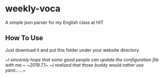 # weekly-voca
A simple json parser for my English class at HIT 
## How To Use
Just download it and put this folder under your website directory. 

~*I sincerely hope that some good people can update the configuration file with me.*~
~*2019.7.1*~ 
~*I realized that those buddy would rather use yaml......*~

